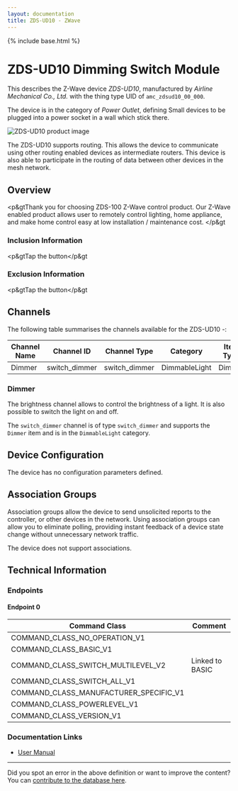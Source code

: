 ```yaml
---
layout: documentation
title: ZDS-UD10 - ZWave
---
```


{% include base.html %}

# ZDS-UD10 Dimming Switch Module
This describes the Z-Wave device *ZDS-UD10*, manufactured by *Airline Mechanical Co., Ltd.* with the thing type UID of ```amc_zdsud10_00_000```.

The device is in the category of *Power Outlet*, defining Small devices to be plugged into a power socket in a wall which stick there.

![ZDS-UD10 product image](https://opensmarthouse.org/zwavedatabase/184/image/)


The ZDS-UD10 supports routing. This allows the device to communicate using other routing enabled devices as intermediate routers.  This device is also able to participate in the routing of data between other devices in the mesh network.

## Overview

<p&gtThank you for choosing ZDS-100 Z-Wave control product. Our Z-Wave enabled product allows user to remotely control lighting, home appliance, and make home control easy at low installation / maintenance cost. </p&gt

### Inclusion Information

<p&gtTap the button</p&gt

### Exclusion Information

<p&gtTap the button</p&gt

## Channels

The following table summarises the channels available for the ZDS-UD10 -:

| Channel Name | Channel ID | Channel Type | Category | Item Type |
|--------------|------------|--------------|----------|-----------|
| Dimmer | switch_dimmer | switch_dimmer | DimmableLight | Dimmer | 

### Dimmer
The brightness channel allows to control the brightness of a light.
            It is also possible to switch the light on and off.

The ```switch_dimmer``` channel is of type ```switch_dimmer``` and supports the ```Dimmer``` item and is in the ```DimmableLight``` category.



## Device Configuration

The device has no configuration parameters defined.

## Association Groups

Association groups allow the device to send unsolicited reports to the controller, or other devices in the network. Using association groups can allow you to eliminate polling, providing instant feedback of a device state change without unnecessary network traffic.

The device does not support associations.
## Technical Information

### Endpoints

#### Endpoint 0

| Command Class | Comment |
|---------------|---------|
| COMMAND_CLASS_NO_OPERATION_V1| |
| COMMAND_CLASS_BASIC_V1| |
| COMMAND_CLASS_SWITCH_MULTILEVEL_V2| Linked to BASIC|
| COMMAND_CLASS_SWITCH_ALL_V1| |
| COMMAND_CLASS_MANUFACTURER_SPECIFIC_V1| |
| COMMAND_CLASS_POWERLEVEL_V1| |
| COMMAND_CLASS_VERSION_V1| |

### Documentation Links

* [User Manual](https://opensmarthouse.org/zwavedatabase/184/ZDS-manual.pdf)

---

Did you spot an error in the above definition or want to improve the content?
You can [contribute to the database here](https://opensmarthouse.org/zwavedatabase/184).
